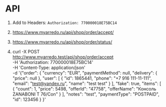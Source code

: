 API
=============

1. Add to Headers: `Authorization: 770000018E75BC14`

2. https://www.myarredo.ru/api/shop/order/accept/

3. https://www.myarredo.ru/api/shop/order/status/

4. curl -X POST \
     http://www.myarredo.test/api/shop/order/accept \
     -H 'Authorization: 770000018E75BC14' \
     -H 'Content-Type: application/json' \
     -d '{"order": {
       "currency": "EUR",
       "paymentMethod": null,
       "delivery": {
         "price": null
       },
       "user": [
         {
          "id": 1865441,
          "phone": "+7 916 111-11-111",
          "email": "test@yandex.ru",
          "name": "test test"
         }
       ],
       "fake": true,
       "items": [
         {
           "count": 1,
           "price": 5498,
           "offerId": "47758",
           "offerName": "Консоль ZANABONI T 76/Con"
         }
       ],
       "notes": "test",
       "paymentType": "POSTPAID",
       "id": 123456
     }
   }'
